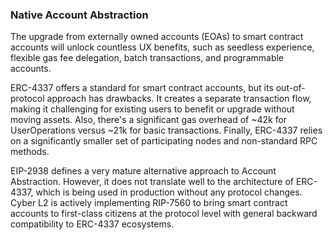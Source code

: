 ### **Native Account Abstraction**

The upgrade from externally owned accounts (EOAs) to smart contract accounts will unlock countless UX benefits, such as seedless experience, flexible gas fee delegation, batch transactions, and programmable accounts. 

ERC-4337 offers a standard for smart contract accounts, but its out-of-protocol approach has drawbacks. It creates a separate transaction flow, making it challenging for existing users to benefit or upgrade without moving assets. Also, there's a significant gas overhead of ~42k for UserOperations versus ~21k for basic transactions. Finally, ERC-4337 relies on a significantly smaller set of participating nodes and non-standard RPC methods. 

EIP-2938 defines a very mature alternative approach to Account Abstraction. However, it does not translate well to the architecture of ERC-4337, which is being used in production without any protocol changes. Cyber L2 is actively implementing RIP-7560 to bring smart contract accounts to first-class citizens at the protocol level with general backward compatibility to ERC-4337 ecosystems.